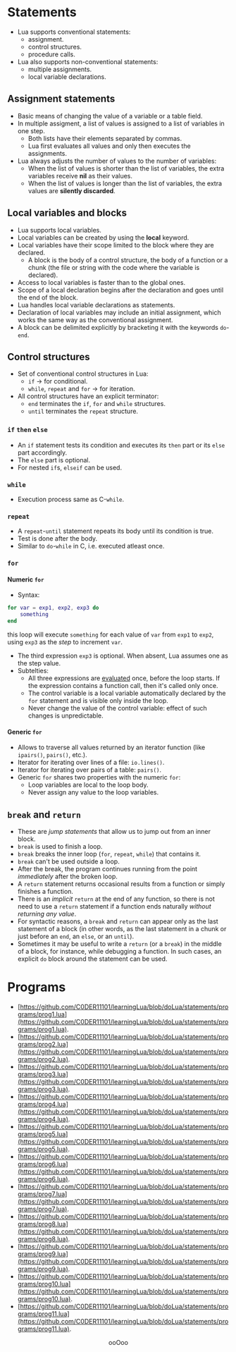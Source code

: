 # Statements

* Lua supports conventional statements:
	* assignment.
	* control structures.
	* procedure calls.
* Lua also supports non-conventional statements:
	* multiple assignments.
	* local variable declarations.

## Assignment statements

* Basic means of changing the value of a variable or a table field.
* In multiple assigment, a list of values is assigned to a list of variables in one step.
	* Both lists have their elements separated by commas.
	* Lua first evaluates all values and only then executes the assignments.
* Lua always adjusts the number of values to the number of variables:
	* When the list of values is shorter than the list of variables, the extra variables receive **nil** as their values.
	* When the list of values is longer than the list of variables, the extra values are **silently discarded**.

## Local variables and blocks

* Lua supports local variables.
* Local variables can be created by using the **local** keyword.
* Local variables have their scope limited to the block where they are declared.
	* A block is the body of a control structure, the body of a function or a chunk (the file or string with the code where the variable is declared).
* Access to local variables is faster than to the global ones.
* Scope of a local declaration begins after the declaration and goes until the end of the block.
* Lua handles local variable declarations as statements.
* Declaration of local variables may include an initial assignment, which works the same way as the conventional assignment.
* A block can be delimited explicitly by bracketing it with the keywords `do`-`end`.

## Control structures

* Set of conventional control structures in Lua:
	* `if` &rarr; for conditional.
	* `while`, `repeat` and `for` &rarr; for iteration.
* All control structures have an explicit terminator:
	* `end` terminates the `if`, `for` and `while` structures.
	* `until` terminates the `repeat` structure.

### `if` `then` `else`

* An `if` statement tests its condition and executes its `then` part or its `else` part accordingly.
* The `else` part is optional.
* For nested `if`s, `elseif` can be used.

### `while`

* Execution process same as C-`while`.

### `repeat`

* A `repeat`-`until` statement repeats its body until its condition is true.
* Test is done after the body.
* Similar to `do`-`while` in C, i.e. executed atleast once.

### `for`
#### Numeric `for`

* Syntax:<br>
```lua
for var = exp1, exp2, exp3 do
	something
end
```
this loop will execute `something` for each value of `var` from `exp1` to `exp2`, using `exp3` as the *step* to increment `var`.
* The third expression `exp3` is optional. When absent, Lua assumes one as the step value.
* Subtelties:
	* All three expressions are [evaluated](https://stackoverflow.com/a/38636647) once, before the loop starts. If the expression contains a function call, then it's called only once.
	* The control variable is a local variable automatically declared by the `for` statement and is visible only inside the loop.
	* Never change the value of the control variable: effect of such changes is unpredictable.

#### Generic `for`

* Allows to traverse all values returned by an iterator function (like `ipairs()`, `pairs()`, etc.).
* Iterator for iterating over lines of a file: `io.lines()`.
* Iterator for iterating over pairs of a table: `pairs()`.
* Generic `for` shares two properties with the numeric `for`:
	* Loop variables are local to the loop body.
	* Never assign any value to the loop variables.

## `break` and `return`

* These are <em>jump statements</em> that allow us to jump out from an inner block.
* `break` is used to finish a loop.
* `break` breaks the inner loop (`for`, `repeat`, `while`) that contains it.
* `break` can't be used outside a loop.
* After the break, the program continues running from the point <em>immediately</em> after the broken loop.
* A `return` statement returns occasional results from a function or simply finishes a function.
* There is an <em>implicit</em> `return` at the end of any function, so there is not need to use a `return` statement if a function ends naturally <em>without returning any value</em>.
* For syntactic reasons, a `break` and `return` can appear only as the last statement of a block (in other words, as the last statement in a chunk or just before an `end`, an `else`, or an `until`).
* Sometimes it may be useful to write a `return` (or a `break`) in the middle of a block, for instance, while debugging a function. In such cases, an explicit `do` block around the statement can be used.


# Programs

* [https://github.com/C0DER11101/learningLua/blob/doLua/statements/programs/prog1.lua](https://github.com/C0DER11101/learningLua/blob/doLua/statements/programs/prog1.lua).
* [https://github.com/C0DER11101/learningLua/blob/doLua/statements/programs/prog2.lua](https://github.com/C0DER11101/learningLua/blob/doLua/statements/programs/prog2.lua).
* [https://github.com/C0DER11101/learningLua/blob/doLua/statements/programs/prog3.lua](https://github.com/C0DER11101/learningLua/blob/doLua/statements/programs/prog3.lua).
* [https://github.com/C0DER11101/learningLua/blob/doLua/statements/programs/prog4.lua](https://github.com/C0DER11101/learningLua/blob/doLua/statements/programs/prog4.lua).
* [https://github.com/C0DER11101/learningLua/blob/doLua/statements/programs/prog5.lua](https://github.com/C0DER11101/learningLua/blob/doLua/statements/programs/prog5.lua).
* [https://github.com/C0DER11101/learningLua/blob/doLua/statements/programs/prog6.lua](https://github.com/C0DER11101/learningLua/blob/doLua/statements/programs/prog6.lua).
* [https://github.com/C0DER11101/learningLua/blob/doLua/statements/programs/prog7.lua](https://github.com/C0DER11101/learningLua/blob/doLua/statements/programs/prog7.lua).
* [https://github.com/C0DER11101/learningLua/blob/doLua/statements/programs/prog8.lua](https://github.com/C0DER11101/learningLua/blob/doLua/statements/programs/prog8.lua).
* [https://github.com/C0DER11101/learningLua/blob/doLua/statements/programs/prog9.lua](https://github.com/C0DER11101/learningLua/blob/doLua/statements/programs/prog9.lua).
* [https://github.com/C0DER11101/learningLua/blob/doLua/statements/programs/prog10.lua](https://github.com/C0DER11101/learningLua/blob/doLua/statements/programs/prog10.lua).
* [https://github.com/C0DER11101/learningLua/blob/doLua/statements/programs/prog11.lua](https://github.com/C0DER11101/learningLua/blob/doLua/statements/programs/prog11.lua).

<p align="center">
ooOoo
</p>
